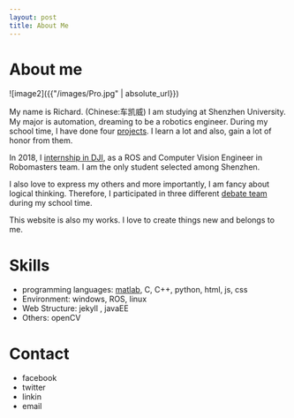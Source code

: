 ```yaml
---
layout: post
title: About Me
---
```


# About me

![image2]({{"/images/Pro.jpg" | absolute_url}})

My name is Richard. (Chinese:车凯威) I am studying at Shenzhen University. My major is automation, dreaming to be a robotics engineer.
During my school time, I have done four [projects](chekaiwei.github.io/projects). I learn a lot and also, gain a lot of honor from them.

In 2018, I [internship in DJI](chekaiwei.github.io/projects),  as a ROS and Computer Vision Engineer in Robomasters team. I am the only student selected among Shenzhen. 

I also love to express my others and more importantly, I am fancy about logical thinking.  Therefore, I participated in three different [debate team](chekaiwei.github.io/life-at-university) during my school time. 

This website is also my works. I love to create things new and belongs to me. 


# Skills
* programming languages: [matlab](https://github.com/CheKaiWei/Cluster-Robot), C, C++, python, html, js, css
* Environment: windows, ROS, linux
* Web Structure: jekyll , javaEE
* Others: openCV

# Contact
* facebook
* twitter
* linkin
* email



